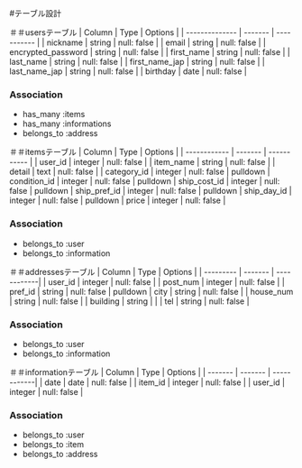 #テーブル設計

＃＃usersテーブル
| Column             | Type    | Options     |
| --------------     | ------- | ----------- |
| nickname           | string  | null: false |
| email              | string  | null: false |
| encrypted_password | string  | null: false |
| first_name         | string  | null: false |
| last_name          | string  | null: false |
| first_name_jap     | string  | null: false |
| last_name_jap      | string  | null: false |
| birthday           | date    | null: false |

### Association
- has_many :items
- has_many :informations
- belongs_to :address

＃＃itemsテーブル
| Column       | Type    | Options     |
| ------------ | ------- | ----------- |
| user_id      | integer | null: false |
| item_name    | string  | null: false |
| detail       | text    | null: false |
| category_id  | integer | null: false | pulldown
| condition_id | integer | null: false | pulldown
| ship_cost_id | integer | null: false | pulldown
| ship_pref_id | integer | null: false | pulldown
| ship_day_id  | integer | null: false | pulldown
| price        | integer | null: false |

### Association
- belongs_to :user
- belongs_to :information

＃＃addressesテーブル
| Column    | Type    | Options     |
| --------- | ------- | ------------|
| user_id   | integer | null: false |
| post_num  | integer | null: false |
| pref_id   | string  | null: false | pulldown
| city      | string  | null: false |
| house_num | string  | null: false |
| building  | string  |             |
| tel       | string  | null: false |

### Association
- belongs_to :user
- belongs_to :information

＃＃informationテーブル
| Column  | Type    | Options     |
| ------- | ------- | ------------|
| date    | date    | null: false |
| item_id | integer | null: false |
| user_id | integer | null: false |


### Association
- belongs_to :user
- belongs_to :item
- belongs_to :address